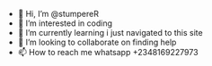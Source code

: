 - 👋 Hi, I’m @stumpereR
- 👀 I’m interested in coding
- 🌱 I’m currently learning i just navigated to this site
- 💞️ I’m looking to collaborate on finding help
- 📫 How to reach me whatsapp +2348169227973

<!---
stumpereR/stumpereR is a ✨ special ✨ repository because its `README.md` (this file) appears on your GitHub profile.
You can click the Preview link to take a look at your changes.
--->
